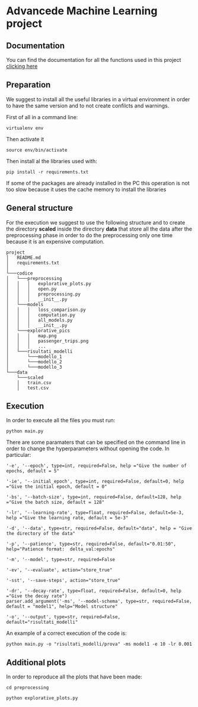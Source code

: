 # Advancede Machine Learning project

## Documentation

You can find the documentation for all the functions used in this project [clicking here](codice/documentation/main.html) 

## Preparation

We suggest to install all the useful libraries in a virtual environment in order to have the same version and to not create confilcts and warnings.

First of all in a command line:

`virtualenv env`

Then activate it

`source env/bin/activate`

Then install al the libraries used with:

`pip install -r requirements.txt`

If some of the packages are already installed in the PC this operation is not too slow because it uses the cache memory to install the libraries


## General structure

For the execution we suggest to use the following structure and to create the directory **scaled** inside the directory **data** that store all the data after the preprocessing phase in order to do the preprocessing only one time because it is an expensive computation.

```
project
│   README.md
│   requirements.txt    
│
└───codice
│   └───preprocessing
│   │   │   explorative_plots.py
│   │   │   open.py
│   │   │   preprocessing.py
│   │   │   __init__.py
│   └───models
│   │   │   loss_comparison.py
│   │   │   computation.py
│   │   │   all_models.py
│   │   │   __init__.py
│   └───explorative_pics
│   │   │   map.png
│   │   │   passenger_trips.png
│   │   │   ...
│   └───risultati_modelli
│       └───modello_1
│       └───modello_2
│       └───modello_3
└───data
    └───scaled
    │   train.csv
    │   test.csv
```

## Execution

In order to execute all the files you must run:

`python main.py`

There are some paramaters that can be specified on the command line in order to change the hyperparameters without opening the code. In particular:

```
'-e', '--epoch', type=int, required=False, help ="Give the number of epochs, default = 5"

'-ie', '--initial_epoch', type=int, required=False, default=0, help ="Give the initial epoch, default = 0"

'-bs', '--batch-size', type=int, required=False, default=128, help ="Give the batch size, default = 128"

'-lr', '--learning-rate', type=float, required=False, default=5e-3, help ="Give the learning rate, default = 5e-3"

'-d', '--data', type=str, required=False, default="data", help = "Give the directory of the data"

'-p', '--patience', type=str, required=False, default="0.01:50", help="Patience format:  delta_val:epochs"

'-m', '--model', type=str, required=False

'-ev', '--evaluate', action="store_true"

'-sst', '--save-steps', action="store_true"

'-dr', '--decay-rate', type=float, required=False, default=0, help ="Give the decay rate")
parser.add_argument('-ms', '--model-schema', type=str, required=False, default = "model1", help="Model structure"

'-o', '--output', type=str, required=False, default="risultati_modelli"
```

An example of a correct execution of the code is:

`python main.py -o "risultati_modelli/prova" -ms model1 -e 10 -lr 0.001`
## Additional plots

In order to reproduce all the plots that have been made:

`cd preprocessing`

`python explorative_plots.py`
